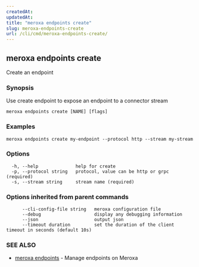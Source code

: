 ```yaml
---
createdAt: 
updatedAt: 
title: "meroxa endpoints create"
slug: meroxa-endpoints-create
url: /cli/cmd/meroxa-endpoints-create/
---
```

## meroxa endpoints create

Create an endpoint

### Synopsis

Use create endpoint to expose an endpoint to a connector stream

```
meroxa endpoints create [NAME] [flags]
```

### Examples

```
meroxa endpoints create my-endpoint --protocol http --stream my-stream
```

### Options

```
  -h, --help              help for create
  -p, --protocol string   protocol, value can be http or grpc (required)
  -s, --stream string     stream name (required)
```

### Options inherited from parent commands

```
      --cli-config-file string   meroxa configuration file
      --debug                    display any debugging information
      --json                     output json
      --timeout duration         set the duration of the client timeout in seconds (default 10s)
```

### SEE ALSO

* [meroxa endpoints](/cli/cmd/meroxa-endpoints/)	 - Manage endpoints on Meroxa

